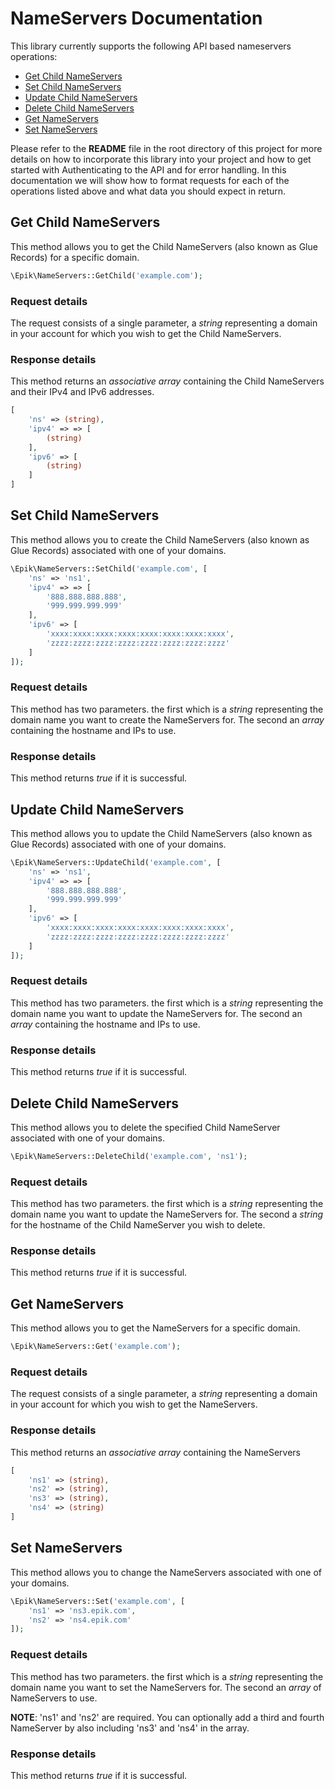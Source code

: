 <!-- omit in toc -->
# NameServers Documentation

This library currently supports the following API based nameservers operations:

- [Get Child NameServers](#get-child-nameservers)
- [Set Child NameServers](#set-child-nameservers)
- [Update Child NameServers](#update-child-nameservers)
- [Delete Child NameServers](#delete-child-nameservers)
- [Get NameServers](#get-nameservers)
- [Set NameServers](#set-nameservers)

Please refer to the **README** file in the root directory of this project for more details on how to incorporate this library into your project and how to get started with Authenticating to the API and for error handling. In this documentation we will show how to format requests for each of the operations listed above and what data you should expect in return. 

## Get Child NameServers

This method allows you to get the Child NameServers (also known as Glue Records) for a specific domain.

```php
\Epik\NameServers::GetChild('example.com');
```

<!-- omit in toc -->
### Request details

The request consists of a single parameter, a *string* representing a domain in your account for which you wish to get the Child NameServers.

<!-- omit in toc -->
### Response details

This method returns an *associative array* containing the Child NameServers and their IPv4 and IPv6 addresses.

```php
[
    'ns' => (string),
    'ipv4' => => [
        (string)
    ],
    'ipv6' => [
        (string)
    ]
]
```

## Set Child NameServers

This method allows you to create the Child NameServers (also known as Glue Records) associated with one of your domains.

```php
\Epik\NameServers::SetChild('example.com', [
    'ns' => 'ns1',
    'ipv4' => => [
        '888.888.888.888',
        '999.999.999.999'
    ],
    'ipv6' => [
        'xxxx:xxxx:xxxx:xxxx:xxxx:xxxx:xxxx:xxxx',
        'zzzz:zzzz:zzzz:zzzz:zzzz:zzzz:zzzz:zzzz'
    ]
]);
```

<!-- omit in toc -->
### Request details

This method has two parameters. the first which is a *string* representing the domain name you want to create the NameServers for. The second an *array* containing the hostname and IPs to use. 

<!-- omit in toc -->
### Response details

This method returns *true* if it is successful.

## Update Child NameServers

This method allows you to update the Child NameServers (also known as Glue Records) associated with one of your domains.

```php
\Epik\NameServers::UpdateChild('example.com', [
    'ns' => 'ns1',
    'ipv4' => => [
        '888.888.888.888',
        '999.999.999.999'
    ],
    'ipv6' => [
        'xxxx:xxxx:xxxx:xxxx:xxxx:xxxx:xxxx:xxxx',
        'zzzz:zzzz:zzzz:zzzz:zzzz:zzzz:zzzz:zzzz'
    ]
]);
```

<!-- omit in toc -->
### Request details

This method has two parameters. the first which is a *string* representing the domain name you want to update the NameServers for. The second an *array* containing the hostname and IPs to use. 

<!-- omit in toc -->
### Response details

This method returns *true* if it is successful.

## Delete Child NameServers

This method allows you to delete the specified Child NameServer associated with one of your domains.

```php
\Epik\NameServers::DeleteChild('example.com', 'ns1');
```

<!-- omit in toc -->
### Request details

This method has two parameters. the first which is a *string* representing the domain name you want to update the NameServers for. The second a *string* for the hostname of the Child NameServer you wish to delete.

<!-- omit in toc -->
### Response details

This method returns *true* if it is successful.

## Get NameServers

This method allows you to get the NameServers for a specific domain.

```php
\Epik\NameServers::Get('example.com');
```

<!-- omit in toc -->
### Request details

The request consists of a single parameter, a *string* representing a domain in your account for which you wish to get the NameServers.

<!-- omit in toc -->
### Response details

This method returns an *associative array* containing the NameServers

```php
[
    'ns1' => (string),
    'ns2' => (string),
    'ns3' => (string),
    'ns4' => (string)
]
```

## Set NameServers

This method allows you to change the NameServers associated with one of your domains.

```php
\Epik\NameServers::Set('example.com', [
    'ns1' => 'ns3.epik.com',
    'ns2' => 'ns4.epik.com'
]);
```

<!-- omit in toc -->
### Request details

This method has two parameters. the first which is a *string* representing the domain name you want to set the NameServers for. The second an *array* of NameServers to use. 

**NOTE**: 'ns1' and 'ns2' are required. You can optionally add a third and fourth NameServer by also including 'ns3' and 'ns4' in the array.

<!-- omit in toc -->
### Response details

This method returns *true* if it is successful.